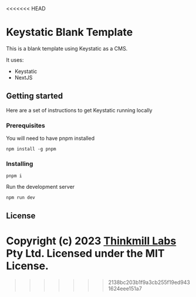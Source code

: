 <<<<<<< HEAD
# Keystatic Blank Template

This is a blank template using Keystatic as a CMS.

It uses:

- Keystatic
- NextJS

## Getting started

Here are a set of instructions to get Keystatic running locally

### Prerequisites

You will need to have pnpm installed
```
npm install -g pnpm
```

### Installing
```
pnpm i
```

Run the development server
```
npm run dev
```

## License

Copyright (c) 2023
[Thinkmill Labs](https://www.thinkmill.com.au/labs?utm_campaign=keystone-github)
Pty Ltd. Licensed under the MIT License.
=======
>>>>>>> 2138bc203b1f9a3cb255f19ed9431624eee151a7
